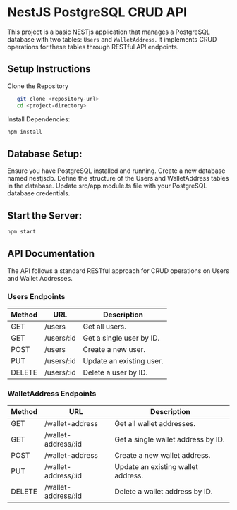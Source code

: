 # NestJS PostgreSQL CRUD API

This project is a basic NESTjs application that manages a PostgreSQL database with two tables: `Users` and `WalletAddress`. It implements CRUD operations for these tables through RESTful API endpoints.

## Setup Instructions
Clone the Repository
```bash
   git clone <repository-url>
   cd <project-directory>
```
Install Dependencies:
```bash
npm install
```
   
## Database Setup:
Ensure you have PostgreSQL installed and running.
Create a new database named nestjsdb.
Define the structure of the Users and WalletAddress tables in the database.
Update src/app.module.ts file with your PostgreSQL database credentials.

## Start the Server:
```bash
npm start
```
## API Documentation

The API follows a standard RESTful approach for CRUD operations on Users and Wallet Addresses.

### Users Endpoints


| Method | URL                 | Description                                 |
|--------|---------------------|---------------------------------------------|
| GET    | /users              | Get all users.                              |
| GET    | /users/:id          | Get a single user by ID.                    |                 
| POST   | /users              | Create a new user.                          |
| PUT    | /users/:id          | Update an existing user.                    |
| DELETE | /users/:id          | Delete a user by ID.                        |


### WalletAddress Endpoints


| Method | URL                     | Description                                  |
|--------|-------------------------|----------------------------------------------|
| GET    | /wallet-address         | Get all wallet addresses.                    |
| GET    | /wallet-address/:id     | Get a single wallet address by ID.           |
| POST   | /wallet-address         | Create a new wallet address.                 |
| PUT    | /wallet-address/:id     | Update an existing wallet address.           |
| DELETE | /wallet-address/:id     | Delete a wallet address by ID.               |

